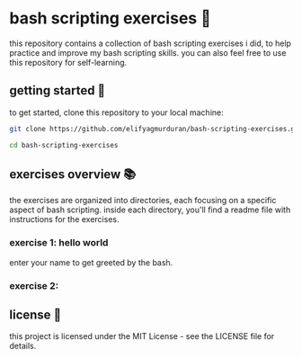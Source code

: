 # bash scripting exercises 🚀

this repository contains a collection of bash scripting exercises i did, to help practice and improve my bash scripting skills. 
you can also feel free to use this repository for self-learning.

## getting started 🏁

to get started, clone this repository to your local machine:

```bash
git clone https://github.com/elifyagmurduran/bash-scripting-exercises.git

cd bash-scripting-exercises
```

## exercises overview 📚

the exercises are organized into directories, each focusing on a specific aspect of bash scripting. inside each directory, you'll find a readme file with instructions for the exercises.

### exercise 1: hello world

enter your name to get greeted by the bash.

### exercise 2:

## license 📝

this project is licensed under the MIT License - see the LICENSE file for details.
